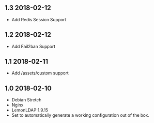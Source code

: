 ## 1.3 2018-02-12 <dave at tiredofit dot ca>

* Add Redis Session Support

## 1.2 2018-02-12 <dave at tiredofit dot ca>

* Add Fail2ban Support

## 1.1 2018-02-11 <dave at tiredofit dot ca>

* Add /assets/custom support

## 1.0 2018-02-10 <dave at tiredofit dot ca>

* Debian Stretch
* Nginx
* LemonLDAP 1.9.15
* Set to automatically generate a working configuration out of the box.

